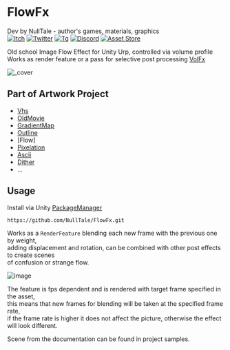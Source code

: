 # FlowFx
Dev by NullTale - author's games, materials, graphics <br>
[![Itch](https://img.shields.io/badge/Itch-Itch?logo=Itch.io&color=white)](https://nulltale.itch.io)
[![Twitter](https://img.shields.io/badge/Twitter-Twitter?logo=X&color=red)](https://twitter.com/NullTale)
[![Tg](https://img.shields.io/badge/Tg-Telegram?logo=telegram&color=white)](https://t.me/nulltalescape)
[![Discord](https://img.shields.io/badge/Discord-Discord?logo=discord&color=white)](https://discord.gg/CkdQvtA5un)
[![Asset Store](https://img.shields.io/badge/Asset%20Store-asd?logo=Unity&color=blue)](https://assetstore.unity.com/packages/vfx/shaders/fullscreen-camera-effects/270022)

Old school Image Flow Effect for Unity Urp, controlled via volume profile </br>
Works as render feature or a pass for selective post processing [VolFx](https://github.com/NullTale/VolFx)

![_cover](https://github.com/NullTale/FlowFx/assets/1497430/99ddc6d9-e727-4f3f-8b36-9f3d8ec5aebd)

## Part of Artwork Project

* [Vhs](https://github.com/NullTale/VhsFx)
* [OldMovie](https://github.com/NullTale/OldMovieFx)
* [GradientMap](https://github.com/NullTale/GradientMapFilter)
* [Outline](https://github.com/NullTale/OutlineFilter)
* [Flow]
* [Pixelation](https://github.com/NullTale/PixelationFx)
* [Ascii](https://github.com/NullTale/AsciiFx)
* [Dither](https://github.com/NullTale/DitherFx)
* ...

## Usage
Install via Unity [PackageManager](https://docs.unity3d.com/Manual/upm-ui-giturl.html)
```
https://github.com/NullTale/FlowFx.git
```

Works as a `RenderFeature` blending each new frame with the previous one by weight,</br>
adding displacement and rotation, can be combined with other post effects to create scenes</br>
of confusion or strange flow.</br>

![image](https://github.com/NullTale/FlowFx/assets/1497430/d88917d2-5ca0-492c-96f1-4db7a7fc0722)

The feature is fps dependent and is rendered with target frame specified in the asset,</br>
this means that new frames for blending will be taken at the specified frame rate,</br>
if the frame rate is higher it does not affect the picture, otherwise the effect will look different.

Scene  from the documentation can be found in project samples.
  
